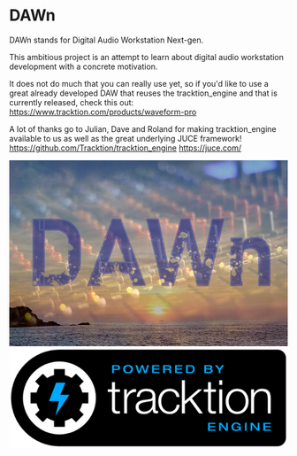 # DAWn
DAWn stands for Digital Audio Workstation Next-gen.

This ambitious project is an attempt to learn about digital audio workstation development with a concrete motivation.

It does not do much that you can really use yet, 
so if you'd like to use a great already developed DAW that reuses the tracktion_engine and that is currently released, check this out:
https://www.tracktion.com/products/waveform-pro

A lot of thanks go to Julian, Dave and Roland for making tracktion_engine available to us as well as the great underlying JUCE framework!
https://github.com/Tracktion/tracktion_engine
https://juce.com/

![image](./Source/Images/logo.png)
![image](./Source/Images/logo-tracktion-engine-powered_3x.png)
